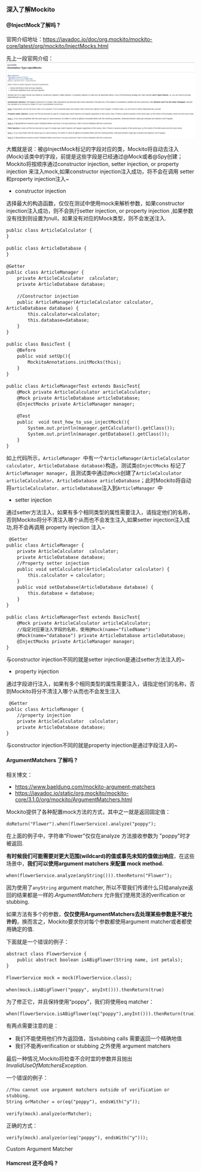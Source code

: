 ###  深入了解Mockito

#### @InjectMock了解吗 ?

官网介绍地址：https://javadoc.io/doc/org.mockito/mockito-core/latest/org/mockito/InjectMocks.html

先上一段官网介绍：
![@InjectMock_doc.png](./images/@InjectMock_doc.png)

大概就是说：被@InjectMock标记的字段对应的类，Mockito将自动去注入(Mock)该类中的字段，前提是这些字段是已经通过@Mock或者@Spy创建；Mockito将按顺序通过constructor injection, setter injection, or property injection 来注入mock,如果constructor injection注入成功，将不会在调用 setter 和property injection注入~

- constructor injection

选择最大的构造函数，仅仅在测试中使用mock来解析参数，如果constructor injection注入成功，则不会执行setter injection, or property injection ,如果参数没有找到则设置为null，如果没有对应的Mock类型，则不会发送注入.

```
public class ArticleCalculator {
}

public class ArticleDatabase {
}

@Getter
public class ArticleManager {
    private ArticleCalculator  calculator;
    private ArticleDatabase database;
	
	//Constructor injection
    public ArticleManager(ArticleCalculator calculator, ArticleDatabase database) {
        this.calculator=calculator;
        this.database=database;
    }
}

public class BasicTest {
    @Before
    public void setUp(){
        MockitoAnnotations.initMocks(this);
    }
}

public class ArticleManagerTest extends BasicTest{
    @Mock private ArticleCalculator articleCalculator;
    @Mock private ArticleDatabase articleDatabase;
    @InjectMocks private ArticleManager manager;

    @Test
    public  void test_how_to_use_injectMock(){
        System.out.println(manager.getCalculator().getClass());
        System.out.println(manager.getDatabase().getClass());
    }
}

```

如上代码所示，`ArticleManager `中有一个`ArticleManager(ArticleCalculator calculator, ArticleDatabase database)`构造，测试类`@InjectMocks` 标记了`ArticleManager manager`，且测试类中通过`@Mock`创建了`ArticleCalculator articleCalculator`、`ArticleDatabase articleDatabase`；此时Mockito将自动将`articleCalculator、articleDatabase`注入到`ArticleManager `中

- setter injection

通过setter方法注入，如果有多个相同类型的属性需要注入，请指定他们的名称，否则Mockito将分不清注入哪个从而也不会发生注入,如果setter injection注入成功,将不会再调用 property injection 注入~

```
 @Getter
public class ArticleManager {
    private ArticleCalculator  calculator;
    private ArticleDatabase database;	
 	//Property setter injection
    public void setCalculator(ArticleCalculator calculator) {
        this.calculator = calculator;
    }  
    public void setDatabase(ArticleDatabase database) {
        this.database = database;
    }
}

public class ArticleManagerTest extends BasicTest{
    @Mock private ArticleCalculator articleCalculator;
    //指定对应要注入字段的名称，使用@Mock(name="filedName")
    @Mock(name="database") private ArticleDatabase articleDatabase;
    @InjectMocks private ArticleManager manager;
}

```

与constructor injection不同的就是setter injection是通过setter方法注入的~

- property injection 

通过字段进行注入，如果有多个相同类型的属性需要注入，请指定他们的名称，否则Mockito将分不清注入哪个从而也不会发生注入

```
 @Getter
public class ArticleManager {
	//property injection
    private ArticleCalculator  calculator;
    private ArticleDatabase database;	
}
```

与constructor injection不同的就是property injection是通过字段注入的~



#### ArgumentMatchers 了解吗 ?
相关博文：
- https://www.baeldung.com/mockito-argument-matchers
- https://javadoc.io/static/org.mockito/mockito-core/3.1.0/org/mockito/ArgumentMatchers.html

Mockito提供了各种配置mock方法的方式，其中之一就是返回固定值：

```
doReturn("Flower").when(flowerService).analyze("poppy");
```

在上面的例子中，字符串“Flower”仅仅在analyze 方法接收参数为 "poppy"时才被返回.

**有时候我们可能需要对更大范围(wildcard)的值或事先未知的值做出响应**，在这些场景中，**我们可以使用argument matchers 来配置 mock method.**

```
when(flowerService.analyze(anyString())).thenReturn("Flower");
```

因为使用了`anyString` argument matcher, 所以不管我们传递什么只给analyze返回的结果都是一样的.*ArgumentMatchers* 允许我们使用灵活的verification or stubbing.

如果方法有多个的参数，**仅仅使用ArgumentMatchers去处理某些参数是不被允许的**，换而言之，Mockito要求你对每个参数都使用argument matcher或者都使用确定的值.

下面就是一个错误的例子：

```
abstract class FlowerService {
    public abstract boolean isABigFlower(String name, int petals);
} 

FlowerService mock = mock(FlowerService.class);

when(mock.isABigFlower("poppy", anyInt())).thenReturn(true)
```

为了修正它，并且保持使用“poppy”，我们将使用eq matcher：

```
when(flowerService.isABigFlower(eq("poppy"),anyInt())).thenReturn(true);
```

有两点需要注意的是：

- 我们不能使用他们作为返回值，当stubbing calls 需要返回一个精确地值
- 我们不能再verification or stubbing 之外使用 argument matchers

最后一种情况,Mockito将检查不合时宜的参数并且抛出 *InvalidUseOfMatchersException*.

一个错误的例子：

```
//You cannot use argument matchers outside of verification or stubbing.
String orMatcher = or(eq("poppy"), endsWith("y"));

verify(mock).analyze(orMatcher);
```

正确的方式：

```
verify(mock).analyze(or(eq("poppy"), endsWith("y")));
```



Custom Argument Matcher


























#### Hamcrest 还不会吗 ?